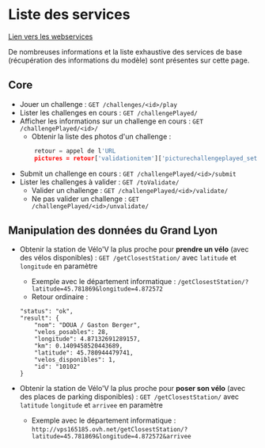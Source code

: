 # Liste des services

[Lien vers les webservices](http://vps165185.ovh.net/)

De nombreuses informations et la liste exhaustive des services de base (récupération des informations du modèle) sont présentes sur cette page.

## Core

- Jouer un challenge : `GET /challenges/<id>/play`
- Lister les challenges en cours : `GET /challengePlayed/`
- Afficher les informations sur un challenge en cours : `GET /challengePlayed/<id>/`
    - Obtenir la liste des photos d'un challenge :
    ```python
        retour = appel de l'URL
        pictures = retour['validationitem']['picturechallengeplayed_set']
    ```
- Submit un challenge en cours : `GET /challengePlayed/<id>/submit`
- Lister les challenges à valider : `GET /toValidate/`
    - Valider un challenge : `GET /challengePlayed/<id>/validate/`
    - Ne pas valider un challenge : `GET /challengePlayed/<id>/unvalidate/`


## Manipulation des données du Grand Lyon

- Obtenir la station de Vélo'V la plus proche pour **prendre un vélo** (avec des vélos disponibles) : `GET /getClosestStation/` avec `latitude` et `longitude` en paramètre
    - Exemple avec le département informatique : `/getClosestStation/?latitude=45.781869&longitude=4.872572`
    - Retour ordinaire :
    ```
    "status": "ok",
    "result": {
        "nom": "DOUA / Gaston Berger",
        "velos_posables": 28,
        "longitude": 4.87132691289157,
        "km": 0.1409458520443689,
        "latitude": 45.780944479741,
        "velos_disponibles": 1,
        "id": "10102"
    }
    ```
- Obtenir la station de Vélo'V la plus proche pour **poser son vélo** (avec des places de parking disponibles) : `GET /getClosestStation/` avec `latitude` `longitude` et `arrivee` en paramètre

    - Exemple avec le département informatique : `http://vps165185.ovh.net/getClosestStation/?latitude=45.781869&longitude=4.872572&arrivee`